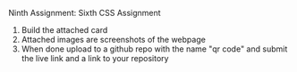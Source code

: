 Ninth Assignment: Sixth CSS Assignment

1. Build the attached card 
2. Attached images are screenshots of the webpage
3. When done upload to a github repo with the name "qr code" and submit the live link and a link to your repository
